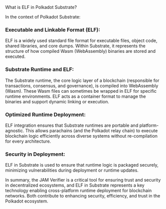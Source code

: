 What is ELF in Polkadot Substrate?

In the context of Polkadot Substrate:

### Executable and Linkable Format (ELF):
ELF is a widely used standard file format for executable files, object code, shared libraries, and core dumps. Within Substrate, it represents the structure of how compiled Wasm (WebAssembly) binaries are stored and executed.

### Substrate Runtime and ELF:
The Substrate runtime, the core logic layer of a blockchain (responsible for transactions, consensus, and governance), is compiled into WebAssembly (Wasm). These Wasm files can sometimes be wrapped in ELF for specific runtime environments. ELF acts as a container format to manage the binaries and support dynamic linking or execution.

### Optimized Runtime Deployment:
ELF integration ensures that Substrate runtimes are portable and platform-agnostic. This allows parachains (and the Polkadot relay chain) to execute blockchain logic efficiently across diverse systems without re-compilation for every architecture.

### Security in Deployment:
ELF in Substrate is used to ensure that runtime logic is packaged securely, minimizing vulnerabilities during deployment or runtime updates.

In summary, the JAM Verifier is a critical tool for ensuring trust and security in decentralized ecosystems, and ELF in Substrate represents a key technology enabling cross-platform runtime deployment for blockchain networks. Both contribute to enhancing security, efficiency, and trust in the Polkadot ecosystem.
